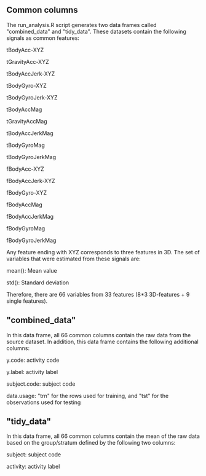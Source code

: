 ## Common columns

The run_analysis.R script generates two data frames called "combined_data" and "tidy_data".  These datasets contain the following signals as common features:

tBodyAcc-XYZ

tGravityAcc-XYZ

tBodyAccJerk-XYZ

tBodyGyro-XYZ

tBodyGyroJerk-XYZ

tBodyAccMag

tGravityAccMag

tBodyAccJerkMag

tBodyGyroMag

tBodyGyroJerkMag

fBodyAcc-XYZ

fBodyAccJerk-XYZ

fBodyGyro-XYZ

fBodyAccMag

fBodyAccJerkMag

fBodyGyroMag

fBodyGyroJerkMag

Any feature ending with XYZ corresponds to three features in 3D.  The set of variables that were estimated from these signals are: 

mean(): Mean value

std(): Standard deviation

Therefore, there are 66 variables from 33 features (8*3 3D-features + 9 single features).


## "combined_data"

In this data frame, all 66 common columns contain the raw data from the source dataset.  In addition, this data frame contains the following additional columns:

y.code: activity code

y.label: activity label

subject.code: subject code

data.usage: "trn" for the rows used for training, and "tst" for the observations used for testing


## "tidy_data"

In this data frame, all 66 common columns contain the mean of the raw data based on the group/stratum defined by the following two columns:

subject: subject code

activity: activity label
